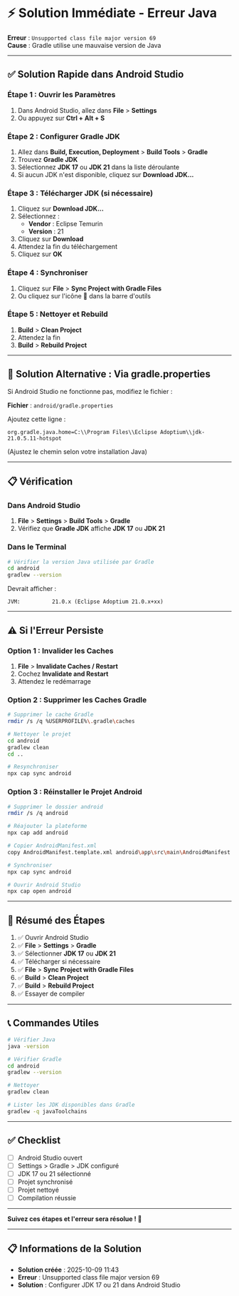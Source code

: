 # ⚡ Solution Immédiate - Erreur Java

**Erreur** : `Unsupported class file major version 69`  
**Cause** : Gradle utilise une mauvaise version de Java

---

## ✅ Solution Rapide dans Android Studio

### Étape 1 : Ouvrir les Paramètres

1. Dans Android Studio, allez dans **File** > **Settings**
2. Ou appuyez sur **Ctrl + Alt + S**

### Étape 2 : Configurer Gradle JDK

1. Allez dans **Build, Execution, Deployment** > **Build Tools** > **Gradle**
2. Trouvez **Gradle JDK**
3. Sélectionnez **JDK 17** ou **JDK 21** dans la liste déroulante
4. Si aucun JDK n'est disponible, cliquez sur **Download JDK...**

### Étape 3 : Télécharger JDK (si nécessaire)

1. Cliquez sur **Download JDK...**
2. Sélectionnez :
   - **Vendor** : Eclipse Temurin
   - **Version** : 21
3. Cliquez sur **Download**
4. Attendez la fin du téléchargement
5. Cliquez sur **OK**

### Étape 4 : Synchroniser

1. Cliquez sur **File** > **Sync Project with Gradle Files**
2. Ou cliquez sur l'icône 🔄 dans la barre d'outils

### Étape 5 : Nettoyer et Rebuild

1. **Build** > **Clean Project**
2. Attendez la fin
3. **Build** > **Rebuild Project**

---

## 🔄 Solution Alternative : Via gradle.properties

Si Android Studio ne fonctionne pas, modifiez le fichier :

**Fichier** : `android/gradle.properties`

Ajoutez cette ligne :

```properties
org.gradle.java.home=C:\\Program Files\\Eclipse Adoptium\\jdk-21.0.5.11-hotspot
```

(Ajustez le chemin selon votre installation Java)

---

## 📋 Vérification

### Dans Android Studio

1. **File** > **Settings** > **Build Tools** > **Gradle**
2. Vérifiez que **Gradle JDK** affiche **JDK 17** ou **JDK 21**

### Dans le Terminal

```bash
# Vérifier la version Java utilisée par Gradle
cd android
gradlew --version
```

Devrait afficher :

```text
JVM:          21.0.x (Eclipse Adoptium 21.0.x+xx)
```

---

## ⚠️ Si l'Erreur Persiste

### Option 1 : Invalider les Caches

1. **File** > **Invalidate Caches / Restart**
2. Cochez **Invalidate and Restart**
3. Attendez le redémarrage

### Option 2 : Supprimer les Caches Gradle

```bash
# Supprimer le cache Gradle
rmdir /s /q %USERPROFILE%\.gradle\caches

# Nettoyer le projet
cd android
gradlew clean
cd ..

# Resynchroniser
npx cap sync android
```

### Option 3 : Réinstaller le Projet Android

```bash
# Supprimer le dossier android
rmdir /s /q android

# Réajouter la plateforme
npx cap add android

# Copier AndroidManifest.xml
copy AndroidManifest.template.xml android\app\src\main\AndroidManifest.xml

# Synchroniser
npx cap sync android

# Ouvrir Android Studio
npx cap open android
```

---

## 🎯 Résumé des Étapes

1. ✅ Ouvrir Android Studio
2. ✅ **File** > **Settings** > **Gradle**
3. ✅ Sélectionner **JDK 17** ou **JDK 21**
4. ✅ Télécharger si nécessaire
5. ✅ **File** > **Sync Project with Gradle Files**
6. ✅ **Build** > **Clean Project**
7. ✅ **Build** > **Rebuild Project**
8. ✅ Essayer de compiler

---

## 📞 Commandes Utiles

```bash
# Vérifier Java
java -version

# Vérifier Gradle
cd android
gradlew --version

# Nettoyer
gradlew clean

# Lister les JDK disponibles dans Gradle
gradlew -q javaToolchains
```

---

## ✅ Checklist

- [ ] Android Studio ouvert
- [ ] Settings > Gradle > JDK configuré
- [ ] JDK 17 ou 21 sélectionné
- [ ] Projet synchronisé
- [ ] Projet nettoyé
- [ ] Compilation réussie

---

**Suivez ces étapes et l'erreur sera résolue ! 🚀**

---

## 📋 Informations de la Solution

- **Solution créée** : 2025-10-09 11:43
- **Erreur** : Unsupported class file major version 69
- **Solution** : Configurer JDK 17 ou 21 dans Android Studio
